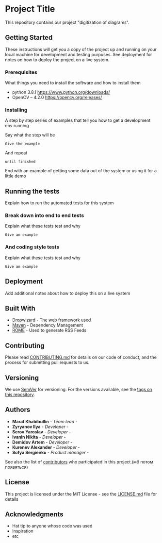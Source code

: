 # Project Title

This repository contains our project "digitization of diagrams".

## Getting Started

These instructions will get you a copy of the project up and running on your local machine for development and testing purposes. See deployment for notes on how to deploy the project on a live system.

### Prerequisites

What things you need to install the software and how to install them

* python 3.8.1 https://www.python.org/downloads/
* OpenCV – 4.2.0 https://opencv.org/releases/


### Installing

A step by step series of examples that tell you how to get a development env running

Say what the step will be

```
Give the example
```

And repeat

```
until finished
```

End with an example of getting some data out of the system or using it for a little demo

## Running the tests

Explain how to run the automated tests for this system

### Break down into end to end tests

Explain what these tests test and why

```
Give an example
```

### And coding style tests

Explain what these tests test and why

```
Give an example
```

## Deployment

Add additional notes about how to deploy this on a live system

## Built With

* [Dropwizard](http://www.dropwizard.io/1.0.2/docs/) - The web framework used
* [Maven](https://maven.apache.org/) - Dependency Management
* [ROME](https://rometools.github.io/rome/) - Used to generate RSS Feeds

## Contributing

Please read [CONTRIBUTING.md](https://gist.github.com/PurpleBooth/b24679402957c63ec426) for details on our code of conduct, and the process for submitting pull requests to us.

## Versioning

We use [SemVer](http://semver.org/) for versioning. For the versions available, see the [tags on this repository](https://github.com/your/project/tags). 

## Authors

* **Marat Khabibullin** - *Team lead* - 
* **Zyryanov Ilya** - *Developer* - 
* **Serov Yaroslav** - *Developer* - 
* **Ivanin Nikita** - *Developer* - 
* **Demidov Artem** - *Developer* - 
* **Kurenev Alexander** - *Developer* - 
* **Sofya Sergienko** - *Product manager* - 

See also the list of [contributors](https://github.com/your/project/contributors) who participated in this project.(мб потом появяться)


## License

This project is licensed under the MIT License - see the [LICENSE.md](LICENSE.md) file for details

## Acknowledgments

* Hat tip to anyone whose code was used
* Inspiration
* etc

